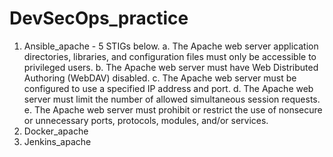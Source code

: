 # DevSecOps_practice

1. Ansible_apache - 5 STIGs below.
  a. The Apache web server application directories, libraries, and configuration files must only be accessible to privileged users.
	b. The Apache web server must have Web Distributed Authoring (WebDAV) disabled.
	c. The Apache web server must be configured to use a specified IP address and port.
	d. The Apache web server must limit the number of allowed simultaneous session requests.
  e. The Apache web server must prohibit or restrict the use of nonsecure or unnecessary ports, protocols, modules, and/or services.
3. Docker_apache
4. Jenkins_apache
